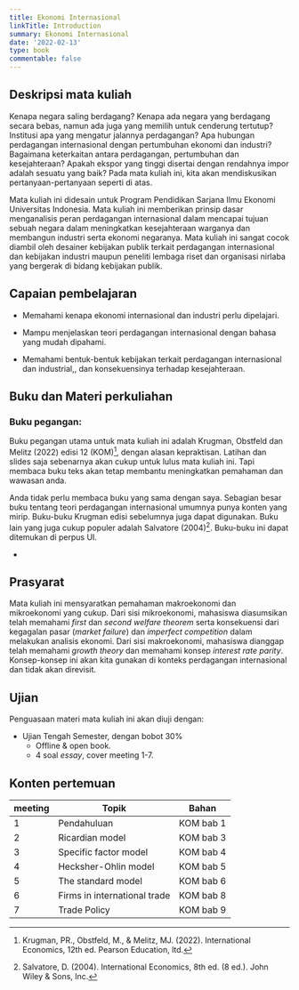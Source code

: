 ```yaml
---
title: Ekonomi Internasional
linkTitle: Introduction
summary: Ekonomi Internasional
date: '2022-02-13'
type: book
commentable: false
---
```




## Deskripsi mata kuliah

Kenapa negara saling berdagang? Kenapa ada negara yang berdagang secara bebas, namun ada juga yang memilih untuk cenderung tertutup? Institusi apa yang mengatur jalannya perdagangan? Apa hubungan perdagangan internasional dengan pertumbuhan ekonomi dan industri? Bagaimana keterkaitan antara perdagangan, pertumbuhan dan kesejahteraan? Apakah ekspor yang tinggi disertai dengan rendahnya impor adalah sesuatu yang baik? Pada mata kuliah ini, kita akan mendiskusikan pertanyaan-pertanyaan seperti di atas.

Mata kuliah ini didesain untuk Program Pendidikan Sarjana Ilmu Ekonomi Universitas Indonesia. Mata kuliah ini memberikan prinsip dasar menganalisis peran perdagangan internasional dalam mencapai tujuan sebuah negara dalam meningkatkan kesejahteraan warganya dan membangun industri serta ekonomi negaranya. Mata kuliah ini sangat cocok diambil oleh desainer kebijakan publik terkait perdagangan internasional dan kebijakan industri maupun peneliti lembaga riset dan organisasi nirlaba yang bergerak di bidang kebijakan publik.

## Capaian pembelajaran

-   Memahami kenapa ekonomi internasional dan industri perlu dipelajari.

-   Mampu menjelaskan teori perdagangan internasional dengan bahasa yang mudah dipahami.

-   Memahami bentuk-bentuk kebijakan terkait perdagangan internasional dan industrial,, dan konsekuensinya terhadap kesejahteraan.

## Buku dan Materi perkuliahan

### Buku pegangan:

Buku pegangan utama untuk mata kuliah ini adalah Krugman, Obstfeld dan Melitz (2022) edisi 12 (KOM)[^1], dengan alasan kepraktisan. Latihan dan slides saja sebenarnya akan cukup untuk lulus mata kuliah ini. Tapi membaca buku teks akan tetap membantu meningkatkan pemahaman dan wawasan anda. 

Anda tidak perlu membaca buku yang sama dengan saya. Sebagian besar buku tentang teori perdagangan internasional umumnya punya konten yang mirip. Buku-buku Krugman edisi sebelumnya juga dapat digunakan. Buku lain yang juga cukup populer adalah Salvatore (2004)[^2]. Buku-buku ini dapat ditemukan di perpus UI.

- 

## Prasyarat

Mata kuliah ini mensyaratkan pemahaman makroekonomi dan mikroekonomi yang cukup. Dari sisi mikroekonomi, mahasiswa diasumsikan telah memahami *first* dan *second welfare theorem* serta konsekuensi dari kegagalan pasar (*market failure*) dan *imperfect competition* dalam melakukan analisis ekonomi. Dari sisi makroekonomi, mahasiswa dianggap telah memahami *growth theory* dan memahami konsep *interest rate parity*. Konsep-konsep ini akan kita gunakan di konteks perdagangan internasional dan tidak akan direvisit. 

## Ujian

Penguasaan materi mata kuliah ini akan diuji dengan:

-   Ujian Tengah Semester, dengan bobot 30%
    -   Offline & open book.
    -   4 soal *essay*, cover meeting 1-7.

## Konten pertemuan

| meeting | Topik | Bahan |
| --- | ------------------ | ----- |
| 1 | Pendahuluan |  KOM bab 1 |
| 2 | Ricardian model |KOM bab 3 |
| 3 | Specific factor model | KOM bab 4 |
| 4 | Hecksher-Ohlin model | KOM bab 5 |
| 5 | The standard model | KOM bab 6 |
| 6 | Firms in international trade | KOM bab 8 |
| 7 | Trade Policy | KOM bab 9 |


[^1]: Krugman, PR., Obstfeld, M., & Melitz, MJ. (2022). International Economics, 12th ed. Pearson Education, ltd.
[^2]: Salvatore, D. (2004). International Economics, 8th ed. (8 ed.). John Wiley & Sons, Inc.